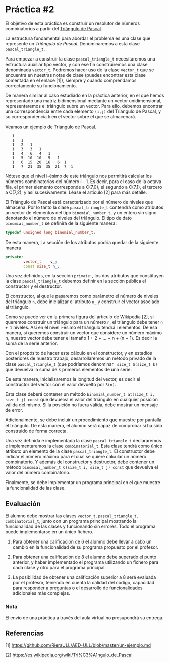 # Práctica #2

El objetivo de esta práctica es construir un resolutor de números combinatorios a partir del [Triángulo de Pascal](https://es.wikipedia.org/wiki/Tri%C3%A1ngulo_de_Pascal).

La estructura fundamental para abordar el problema es una clase que represente un *Triángulo de Pascal*. Denominaremos a esta clase ```pascal_triangle_t```.

Para empezar a construir la clase ```pascal_triangle_t```  necesitaremos una estructura auxiliar tipo vector, y con ese fin construiremos una clase denominada ```vector_t```. Podremos hacer uso de la clase ```vector_t``` que se encuentra en nuestras notas de clase (puedes encontrar esta clase comentada en el enlace [1]), siempre y cuando comprendamos correctamente su funcionamiento.

De manera similar al caso estudiado en la práctica anterior, en el que hemos representado una matriz bidimensional mediante un vector unidimensional, representaremos el triángulo subre un vector. Para ello, debemos encontrar una correspondencia entre cada elemento  ```(i,j)``` del Triángulo de Pascal, y su correspondencia ```k``` en el vector sobre el que se almacenará.

Veamos un ejemplo de Triángulo de Pascal. 

```
   1  
   1   1
   1   2   1
   1   3   3   1
   1   4   6   4   1
   1   5  10  10   5   1
   1   6  15  20  16   6  1
   1   7  21  35  35  21  7  1  
```
Nótese que el nivel i-ésimo de este triángulo nos permitirá calcular los números combinatorios del número i - 1. Es decir, para el caso de la octava fila, el primer elemento corresponde a C(7,0), el segundo a C(7,1), el tercero a C(7,2), y así sucesivamente. Léase el artículo [2] para más detalle.

El Triángulo de Pascal está caracterizado por el número de niveles que almacena. Por lo tanto la clase ```pascal_triangle_t``` contendrá como atributos un vector de elementos del tipo ```binomial_number_t```, y un entero sin signo denotando el número de niveles del triángulo. El tipo de dato ```binomial_number_t``` se definirá de la siguiente manera:

```cpp
typedef unsigned long binomial_number_t;
```
De esta manera, La sección de los atributos podría quedar de la siguiente manera

```cpp
private:
        vector_t    v_;
        const size_t n_;
```

Una vez definidos, en la sección ```private:```, los dos atributos que constituyen la clase ```pascal_triangle_t``` debemos definir en la sección pública el constructor y el destructor.

El constructor, al que le pasaremos como parámetro el número de niveles del triángulo ```n```, debe inicializar el atributo ```n_``` y construir el vector asociado al triángulo.

Como se puede ver en la primera figura del artículo de Wikipedia [2], si queremos construir un triángulo para un número ```n```, el triángulo debe tener ```n + 1``` niveles. Así en el nivel i-ésimo el triángulo tendrá i elementos. De esa manera, si queremos construir un vector que considere un número máximo n, nuestro vector debe tener el tamaño 1 + 2 + ... + n + (n + 1). Es decir la suma de la serie anterior. 

Con el propósito de hacer este cálculo en el constructor, y en estadíos posteriores de nuestro trabajo, desarrollaremos un método privado de la clase ```pascal_triangle_t``` (que podríamos denominar ``` size_t S(size_t k)``` que devuelva la suma de k primeros elementos de una serie.

De esta manera, inicializaremos la longitud del vector, es decir el constructor del vector con el valor devuelto por ```S(n)```.

Esta clase deberá contener un método ```binomial_number_t at(size_t i, size_t j) const``` que devuelva el valor del triángulo en cualquier posición válida del mismo. Si la posición no fuera válida, debe mostrar un mensaje de error.

Adicionalmente, se debe incluir un procedimiento que muestre por pantalla el triángulo. De esta manera, el alumno será capaz de comprobar si ha sido construido de forma correcta.

Una vez definida e implementada la clase ```pascal_triangle_t``` declararemos e implementaremos la clase ```combinatorial_t```. Esta clase tendrá como único atributo un elemento de la clase ```pascal_triangle_t```. El constructor debe indicar el número máximo para el cual se quiere calcular un número combinatorio. Y además del constructor y destructor, debe contener un método ```binomial_number_t C(size_t i, size_t j) const``` que devuelva el valor del número combinatorio.

Finalmente, se debe implementar un programa principal en el que muestre la funcionalidad de las clase.

## Evaluación

El alumno debe mostrar las clases ```vector_t```, ```pascal_triangle_t```, ```combinatorial_t```, junto con un programa principal mostrando la funcionalidad de las clases y funcionando sin errores. Todo el programa puede implementarse en un único fichero.

1. Para obtener una calificación de 6 el alumno debe llevar a cabo un cambio en la funcionalidad de su programa propuesto por el profesor.

2. Para obtener una calificación de 8 el alumno debe superado el punto anterior, y haber implementado el programa utilizando un fichero para cada clase y otro para el programa principal.

3. La posibilidad de obtener una calificación superior a 8 será evaluada por el profesor, teniendo en cuenta la calidad del código, capacidad para responder a preguntas o el desarrollo de funcionalidades adicionales más complejas.  

### Nota
El envío de una práctica a través del aula virtual no presupondrá su entrega. 

## Referencias 

[1] https://github.com/RieraULL/AED-ULL/blob/master/un-ejemplo.md

[2] https://es.wikipedia.org/wiki/Tri%C3%A1ngulo_de_Pascal